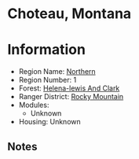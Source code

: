
Choteau, Montana
================
  
# Information  
* Region Name: [Northern]()  
* Region Number: 1  
* Forest: [Helena-lewis And Clark](http://www.fs.usda.gov/helena/)  
* Ranger District: [Rocky Mountain]()  
* Modules:  
  - Unknown  
* Housing: Unknown  
  
## Notes

